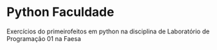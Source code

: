 # Python Faculdade
 Exercícios  do primeirofeitos em python na disciplina de Laboratório de Programação 01 na Faesa
